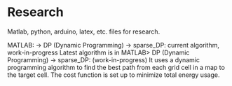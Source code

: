 # Research
Matlab, python, arduino, latex, etc. files for research.

MATLAB: -> DP (Dynamic Programming) -> sparse_DP: current algorithm, work-in-progress
  Latest algorithm is in MATLAB> DP (Dynamic Programming) -> sparse_DP: (work-in-progress)
  It uses a dynamic programming algorithm to find the best path from each grid cell in a map to the target cell. The cost         function is set up to minimize total energy usage.
